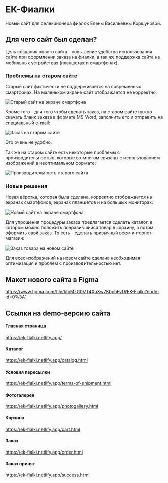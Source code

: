 # ЕК-Фиалки
Новый сайт для селекционера фиалок Елены Васильевны Коршуновой.

## Для чего сайт был сделан?
Цель создания нового сайта - повышение удобства использования сайта при оформлении заказа на фиалки, а так же поддержка сайта на мобильных устройствах (планшетах и смартфонах).

### Проблемы на старом сайте
Старый сайт фактически не поддерживается на современных смартфонах. На маленьком экране сайт отображается не корректно:

![Старый сайт на экране смартфона](readme/old-site-mobile-screen.png)

Кроме того - для того чтобы сделать заказ, на старом сайте нужно скачать бланк заказа в формате MS Word, заполнить его и отправить на специальный e-mail:

![Заказ на старом сайте](readme/old-sait-order.png)

Это очень не удобно.

Так же на старом сайте есть некоторые проблемы с производительностью, которые во многом связаны с использованием изображений в неоптимальном формате:

![Производительность старого сайта](readme/old-site-performace.png)

### Новые решения

Новая вёрстка, которая была сделана, корректно отображается на экранах смартфонов, экранах планшетов и на большых мониторах:

![Новый сайт на экране смартфона](readme/new-site-mobile.png)

Для упрощения процедуры заказа предлагается сделать каталог, в котором можно положить понравившийся товар в корзину, а потом оформить свой заказ. То есть - сделать привычный всем интернет-магазин:

![Заказ товара на новом сайте](readme/new-site-order.png)

Для всех изображений на новом сайте сделана необходимая оптимизация и проблем с производительностью нет.

## Макет нового сайта в Figma

https://www.figma.com/file/ktoMzG0VT4XuXw7KbohFvD/EK-Fialki?node-id=0%3A1

## Ссылки на demo-версию сайта

#### Главная страница

https://ek-fialki.netlify.app/

#### Каталог

https://ek-fialki.netlify.app/catalog.html

#### Условия пересылки

https://ek-fialki.netlify.app/terms-of-shipment.html

#### Фотогалерея

https://ek-fialki.netlify.app/photogallery.html

#### Корзина

https://ek-fialki.netlify.app/cart.html

#### Заказ

https://ek-fialki.netlify.app/order.html

#### Заказ принят

https://ek-fialki.netlify.app/success.html
